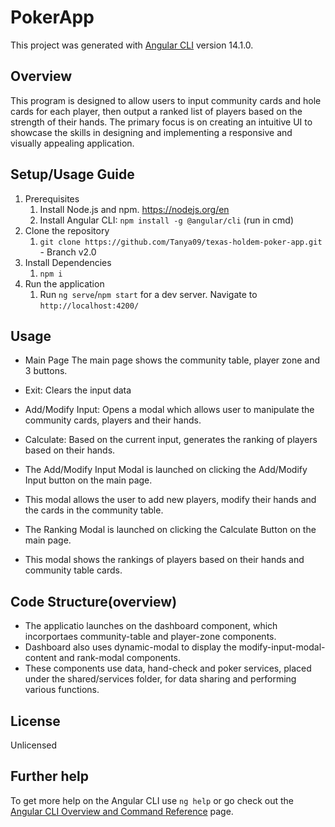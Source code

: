 # PokerApp

This project was generated with [Angular CLI](https://github.com/angular/angular-cli) version 14.1.0.

## Overview
This program is designed to allow users to input community cards and hole cards for each player, then output a ranked list of players based on the strength of their hands. The primary focus is on creating an intuitive UI to showcase the skills in designing and implementing a responsive and visually appealing application.

## Setup/Usage Guide
1. Prerequisites
    1. Install Node.js and npm. https://nodejs.org/en
    2. Install Angular CLI: `npm install -g @angular/cli` (run in cmd)
2. Clone the repository
    1. `git clone https://github.com/Tanya09/texas-holdem-poker-app.git` - Branch v2.0
3. Install Dependencies
    1. `npm i`
4. Run the application
    1. Run `ng serve`/`npm start` for a dev server. Navigate to `http://localhost:4200/`

## Usage
- Main Page
The main page shows the community table, player zone and 3 buttons.
- Exit: Clears the input data
- Add/Modify Input: Opens a modal which allows user to manipulate the community cards, players and their hands.
- Calculate: Based on the current input, generates the ranking of players based on their hands.

- The Add/Modify Input Modal is launched on clicking the Add/Modify Input button on the main page.
- This modal allows the user to add new players, modify their hands and the cards in the community table.
- The Ranking Modal is launched on clicking the Calculate Button on the main page.
- This modal shows the rankings of players based on their hands and community table cards.

## Code Structure(overview)
- The applicatio launches on the dashboard component, which incorportaes community-table and player-zone components.
- Dashboard also uses dynamic-modal to display the modify-input-modal-content and rank-modal components.
- These components use data, hand-check and poker services, placed under the shared/services folder, 
  for data sharing and performing various functions.

## License
Unlicensed

## Further help

To get more help on the Angular CLI use `ng help` or go check out the [Angular CLI Overview and Command Reference](https://angular.io/cli) page.
